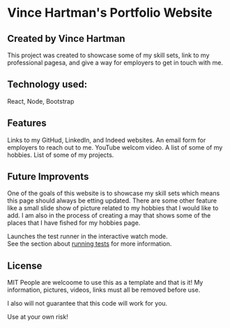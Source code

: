 # Vince Hartman's Portfolio Website

## Created by Vince Hartman

This project was created to showcase some of my skill sets, link to my professional pagesa, and give a way for employers to get in touch with me.

## Technology used:

React, Node, Bootstrap

## Features

Links to my GitHud, LinkedIn, and Indeed websites.
An email form for employers to reach out to me.
YouTube welcom video.
A list of some of my hobbies.
List of some of my projects.

## Future Improvents

One of the goals of this website is to showcase my skill sets which means this page should always be etting updated.
There are some other feature like a small slide show of picture related to my hobbies that I would like to add.
I am also in the process of creating a may that shows some of the places that I have fished for my hobbies page.

Launches the test runner in the interactive watch mode.\
See the section about [running tests](https://facebook.github.io/create-react-app/docs/running-tests) for more information.

## License

MIT
People are welcoome to use this as a template and that is it! My information, pictures, videos, links must all be removed before use.

I also will not guarantee that this code will work for you.

Use at your own risk!

